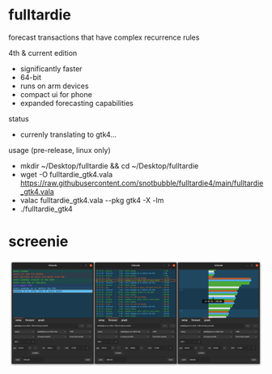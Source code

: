 # fulltardie

forecast transactions that have complex recurrence rules

4th & current edition
- significantly faster
- 64-bit
- runs on arm devices
- compact ui for phone
- expanded forecasting capabilities

status
- currenly translating to gtk4...

usage (pre-release, linux only)
- mkdir ~/Desktop/fulltardie && cd ~/Desktop/fulltardie
- wget -O fulltardie_gtk4.vala https://raw.githubusercontent.com/snotbubble/fulltardie4/main/fulltardie_gtk4.vala
- valac fulltardie_gtk4.vala --pkg gtk4 -X -lm
- ./fulltardie_gtk4

# screenie
![screenie](./211105b_fulltardie_alltabs.png)
